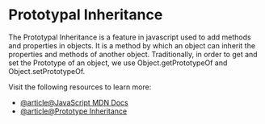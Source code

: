 # Prototypal Inheritance

The Prototypal Inheritance is a feature in javascript used to add methods and properties in objects. It is a method by which an object can inherit the properties and methods of another object. Traditionally, in order to get and set the Prototype of an object, we use Object.getPrototypeOf and Object.setPrototypeOf.

Visit the following resources to learn more:

- [@article@JavaScript MDN Docs](https://developer.mozilla.org/en-US/docs/Web/JavaScript/Inheritance_and_the_prototype_chain)
- [@article@Prototype Inheritance](https://javascript.info/prototype-inheritance)
